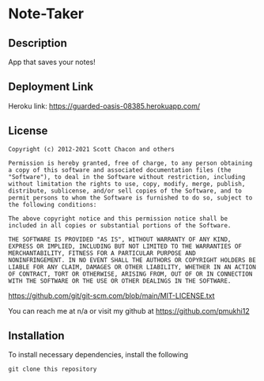# Note-Taker
  
  ## Description
  App that saves your notes! 

  ## Deployment Link
  Heroku link: https://guarded-oasis-08385.herokuapp.com/

  ## License 

  
    Copyright (c) 2012-2021 Scott Chacon and others
    
    Permission is hereby granted, free of charge, to any person obtaining
    a copy of this software and associated documentation files (the
    "Software"), to deal in the Software without restriction, including
    without limitation the rights to use, copy, modify, merge, publish,
    distribute, sublicense, and/or sell copies of the Software, and to
    permit persons to whom the Software is furnished to do so, subject to
    the following conditions:
    
    The above copyright notice and this permission notice shall be
    included in all copies or substantial portions of the Software.
    
    THE SOFTWARE IS PROVIDED "AS IS", WITHOUT WARRANTY OF ANY KIND,
    EXPRESS OR IMPLIED, INCLUDING BUT NOT LIMITED TO THE WARRANTIES OF
    MERCHANTABILITY, FITNESS FOR A PARTICULAR PURPOSE AND
    NONINFRINGEMENT. IN NO EVENT SHALL THE AUTHORS OR COPYRIGHT HOLDERS BE
    LIABLE FOR ANY CLAIM, DAMAGES OR OTHER LIABILITY, WHETHER IN AN ACTION
    OF CONTRACT, TORT OR OTHERWISE, ARISING FROM, OUT OF OR IN CONNECTION
    WITH THE SOFTWARE OR THE USE OR OTHER DEALINGS IN THE SOFTWARE.

  https://github.com/git/git-scm.com/blob/main/MIT-LICENSE.txt
  
 

  You can reach me at n/a or visit my github at https://github.com/pmukhi12

  ## Installation

  To install necessary dependencies, install the following
  ```
  git clone this repository
  ```
  

  